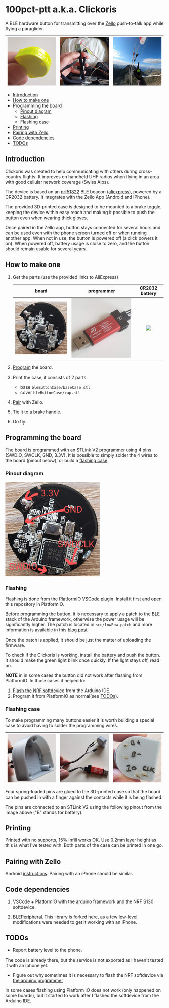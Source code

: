 # 100pct-ptt a.k.a. Clickoris

A BLE hardware button for transmitting over the [Zello](http://zello.com) push-to-talk app while flying a
paraglider.

|<img src="pics/clickoris.jpg" width="300" title="Clickoris"/>|<img src="pics/mounted.jpg" title="Mounted on a break toggle" width="300"/>|<img src="pics/action.jpg" width="300" title="In action"/>|
|-|-|-|

* [Introduction](#introduction)
* [How to make one](#how-to-make-one)
* [Programming the board](#programming-the-board)
   * [Pinout diagram](#pinout-diagram)
   * [Flashing](#flashing)
   * [Flashing case](#flashing-case)
* [Printing](#printing)
* [Pairing with Zello](#pairing-with-zello)
* [Code dependencies](#code-dependencies)
* [TODOs](#todos)

## Introduction

Clickoris was created to help communicating with others during cross-country flights.
It improves on handheld UHF radios when flying in an area with good cellular network
coverage (Swiss Alps).

The device is based on an [nrf51822](https://www.nordicsemi.com/products/nrf51822) BLE beacon
([aliexpress](https://www.aliexpress.com/item/32810276263.html)), powered by a CR2032 battery.
It integrates with the Zello App (Android and iPhone).

The provided 3D-printed case is designed to be mounted to a brake toggle, keeping the device within easy reach
and making it possible to push the button even when wearing thick gloves.

Once paired in the Zello app, button stays connected for several hours and can be used even
with the phone screen turned off or when running another app. When not in use, the button is powered
off (a click powers it on). When powered off, battery usage is close to zero, and the button
should remain usable for several years.

## How to make one

1. Get the parts (use the provided links to AliExpress)

    |[board](https://www.aliexpress.com/wholesale?SearchText=NRF51822+beacon)|[programmer](https://www.aliexpress.com/wholesale?SearchText=stlink+v2)|CR2032 battery|
    |:-:|:-:|:-:|
    |<img src="pics/board.jpg" width=300/>|<img src="pics/programmer.jpg" width=300/>|<img src="https://www.panasonic-batteries.com/sites/default/files/CR-2032EL1B_low_resolution-3942.jpg" width="300"/>|

1. [Program](#programming-the-board) the board.

1. Print the case, it consists of 2 parts:
    - base `bleButtonCase/baseCase.stl`
    - cover `bleButtonCase/cap.stl`

1. [Pair](#pairing-with-zello) with Zello.

1. Tie it to a brake handle.

1. Go fly.


## Programming the board

The board is programmed with an STLink V2 programmer using 4 pins (SWDIO, SWCLK, GND, 3.3V). It
is possible to simply solder the 4 wires to the board (pinout below), or build a [flashing case](#flashing-case).

### Pinout diagram 
<img src="pics/pinout.jpg" width=300/>

### Flashing

Flashing is done from the [PlatformIO VSCode plugin](https://platformio.org/). Install it first and open this repository in PlatformIO.

Before programming the button, it is necessary to apply a patch to the BLE stack of the Arduino
framework, otherwise the power usage will be significantly higher. The patch is located
in `src/lowPow.patch` and more information is available in this [blog post](https://www.iot-experiments.com/nrf51822-and-ble400/)

Once the patch is applied, it should be just the matter of uploading the firmware.

To check if the Clickoris is working, install the battery and push the button. It should make the green light blink once quickly.
If the light stays off, read on.

**NOTE** in in some cases the button did not work after flashing from PlatformIO. In those cases it
helped to:
1. [Flash the NRF softdevice](https://github.com/sandeepmistry/arduino-nRF5#flashing-a-softdevice) from the Arduino IDE.
1. Program it from PlatformIO as normal(see [TODOs](#todos)).


### Flashing case

To make programming many buttons easier it is worth building a special case to avoid having to solder the programming wires.

|<img src="pics/programmer_case.jpg" width=300/>|<img src="pics/full_programmer.jpg" width=300/>|<img src="pics/programmer_pinout.jpg" width=300/>|
|-|-|-|

Four spring-loaded pins are glued to the 3D-printed case so that the board can be pushed in with a finger against the contacts
while it is being flashed.

The pins are connected to an STLink V2 using the following pinout from the image above ("B" stands for battery).


## Printing

Printed with no supports, 15% infill works OK. Use 0.2mm layer height as this is what I've tested with. Both parts of the case
can be printed in one go.


## Pairing with Zello

Android [instructions](https://docs.google.com/document/d/1WHSKjbKlpSfUliMCR7onvabltsctEBkE9Yl1S6ZhOwA/edit). Pairing with an iPhone should be similar.


## Code dependencies

1. VSCode + PlatformIO with the arduino framework and the NRF S130 softdevice.

1. [BLEPeripheral](https://github.com/sandeepmistry/arduino-BLEPeripheral).
This library is forked here, as a few low-level modifications were needed to get it working with an iPhone. 


## TODOs

- Report battery level to the phone.

The code is already there, but the service is not exported as I haven't tested it with an iphone yet.

- Figure out why sometimes it is necessary to flash the NRF softdevice via [the arduino programmer](https://github.com/sandeepmistry/arduino-nRF5)

In some cases flashing using Platform IO does not work (only happened on some boards), but it started to work
after I flashed the softdevice from the Arduino IDE.
